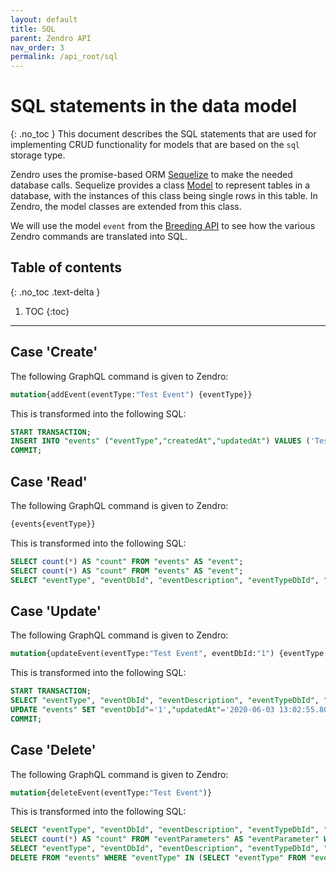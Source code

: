 ```yaml
---
layout: default
title: SQL
parent: Zendro API
nav_order: 3
permalink: /api_root/sql
---
```


# SQL statements in the data model
{: .no_toc }
This document describes the SQL statements that are used for implementing CRUD functionality for models that are based on the `sql` storage type.

Zendro uses the promise-based ORM [Sequelize](https://sequelize.org/) to make the needed database calls. Sequelize provides a class [Model](https://sequelize.org/master/class/lib/model.js~Model.html) to represent tables in a database, with the instances of this class being single rows in this table. In Zendro, the model classes are extended from this class.

We will use the model `event` from the [Breeding API](https://github.com/usadellab/EMPHASIS-Layer/tree/master/data_model_definitions) to see how the various Zendro commands are translated into SQL.

## Table of contents
{: .no_toc .text-delta }

1. TOC
{:toc}

---

## Case 'Create'

The following GraphQL command is given to Zendro:

```graphql
mutation{addEvent(eventType:"Test Event") {eventType}}
```

This is transformed into the following SQL:

```sql
START TRANSACTION;
INSERT INTO "events" ("eventType","createdAt","updatedAt") VALUES ('Test Event','2020-06-03 13:01:11.715 +00:00','2020-06-03 13:01:11.715 +00:00') RETURNING *;
COMMIT;
```

## Case 'Read'

The following GraphQL command is given to Zendro:

```graphql
{events{eventType}}
```

This is transformed into the following SQL:

```sql
SELECT count(*) AS "count" FROM "events" AS "event";
SELECT count(*) AS "count" FROM "events" AS "event";
SELECT "eventType", "eventDbId", "eventDescription", "eventTypeDbId", "studyDbId", "date", "createdAt", "updatedAt" FROM "events" AS "event" LIMIT 1 OFFSET 0;
```

## Case 'Update'

The following GraphQL command is given to Zendro:

```graphql
mutation{updateEvent(eventType:"Test Event", eventDbId:"1") {eventType eventDbId}}
```

This is transformed into the following SQL:

```sql
START TRANSACTION;
SELECT "eventType", "eventDbId", "eventDescription", "eventTypeDbId", "studyDbId", "date", "createdAt", "updatedAt" FROM "events" AS "event" WHERE "event"."eventType" = 'Test Event';
UPDATE "events" SET "eventDbId"='1',"updatedAt"='2020-06-03 13:02:55.800 +00:00' WHERE "eventType" = 'Test Event'
COMMIT;
```

## Case 'Delete'

The following GraphQL command is given to Zendro:

```graphql
mutation{deleteEvent(eventType:"Test Event")}
```

This is transformed into the following SQL:

```sql
SELECT "eventType", "eventDbId", "eventDescription", "eventTypeDbId", "studyDbId", "date", "createdAt", "updatedAt" FROM "events" AS "event" WHERE "event"."eventType" = 'Test Event';
SELECT count(*) AS "count" FROM "eventParameters" AS "eventParameter" WHERE "eventParameter"."eventDbId" = 'Test Event';
SELECT "eventType", "eventDbId", "eventDescription", "eventTypeDbId", "studyDbId", "date", "createdAt", "updatedAt" FROM "events" AS "event" WHERE "event"."eventType" = 'Test Event';
DELETE FROM "events" WHERE "eventType" IN (SELECT "eventType" FROM "events" WHERE "eventType" = 'Test Event' LIMIT 1)
```
